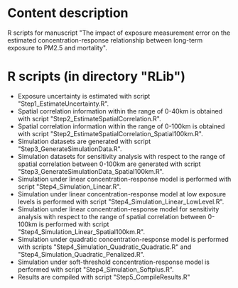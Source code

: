 # Content description
R scripts for manuscript "The impact of exposure measurement error on the estimated concentration-response relationship between long-term exposure to PM2.5 and mortality".

# R scripts (in directory "RLib")
 - Exposure uncertainty is estimated with script "Step1_EstimateUncertainty.R".
 - Spatial correlation information within the range of 0-40km is obtained with script "Step2_EstimateSpatialCorrelation.R".
 - Spatial correlation information within the range of 0-100km is obtained with script "Step2_EstimateSpatialCorrelation_Spatial100km.R".
 - Simulation datasets are generated with script "Step3_GenerateSimulationData.R".
 - Simulation datasets for sensitivity analysis with respect to the range of spatial correlation between 0-100km are generated with script "Step3_GenerateSimulationData_Spatial100km.R".
 - Simulation under linear concentration-response model is performed with script "Step4_Simulation_Linear.R".
 - Simulation under linear concentration-response model at low exposure levels is performed with script "Step4_Simulation_Linear_LowLevel.R".
 - Simulation under linear concentration-response model for sensitivity analysis with respect to the range of spatial correlation between 0-100km is performed with script "Step4_Simulation_Linear_Spatial100km.R".
 - Simulation under quadratic concentration-response model is performed with scripts "Step4_Simulation_Quadratic_Quadratic.R" and "Step4_Simulation_Quadratic_Penalized.R".
 - Simulation under soft-threshold concentration-response model is performed with script "Step4_Simulation_Softplus.R".
 - Results are compiled with script "Step5_CompileResults.R"
